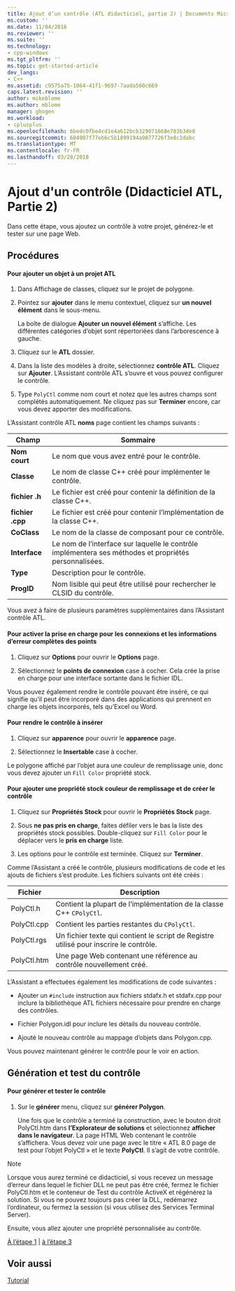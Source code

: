 ```yaml
---
title: Ajout d’un contrôle (ATL didacticiel, partie 2) | Documents Microsoft
ms.custom: ''
ms.date: 11/04/2016
ms.reviewer: ''
ms.suite: ''
ms.technology:
- cpp-windows
ms.tgt_pltfrm: ''
ms.topic: get-started-article
dev_langs:
- C++
ms.assetid: c9575a75-1064-41f1-9697-7aada560c669
caps.latest.revision: ''
author: mikeblome
ms.author: mblome
manager: ghogen
ms.workload:
- cplusplus
ms.openlocfilehash: 6bedc0fbe4cd1e4a612bcb329071668e783b3de8
ms.sourcegitcommit: 604907f77eb6c5b1899194a9877726f3e8c2dabc
ms.translationtype: MT
ms.contentlocale: fr-FR
ms.lasthandoff: 03/28/2018
---
```

# <a name="adding-a-control-atl-tutorial-part-2"></a>Ajout d'un contrôle (Didacticiel ATL, Partie 2)
Dans cette étape, vous ajoutez un contrôle à votre projet, générez-le et tester sur une page Web.  
  
## <a name="procedures"></a>Procédures  
  
#### <a name="to-add-an-object-to-an-atl-project"></a>Pour ajouter un objet à un projet ATL  
  
1.  Dans Affichage de classes, cliquez sur le projet de polygone.  
  
2.  Pointez sur **ajouter** dans le menu contextuel, cliquez sur **un nouvel élément** dans le sous-menu.  
  
     La boîte de dialogue **Ajouter un nouvel élément** s’affiche. Les différentes catégories d’objet sont répertoriées dans l’arborescence à gauche.  
  
3.  Cliquez sur le **ATL** dossier.  
  
4.  Dans la liste des modèles à droite, sélectionnez **contrôle ATL**. Cliquez sur **Ajouter**. L’Assistant contrôle ATL s’ouvre et vous pouvez configurer le contrôle.  
  
5.  Type `PolyCtl` comme nom court et notez que les autres champs sont complétés automatiquement. Ne cliquez pas sur **Terminer** encore, car vous devez apporter des modifications.  
  
 L’Assistant contrôle ATL **noms** page contient les champs suivants :  
  
|Champ|Sommaire|  
|-----------|--------------|  
|**Nom court**|Le nom que vous avez entré pour le contrôle.|  
|**Classe**|Le nom de classe C++ créé pour implémenter le contrôle.|  
|**fichier .h**|Le fichier est créé pour contenir la définition de la classe C++.|  
|**fichier .cpp**|Le fichier est créé pour contenir l’implémentation de la classe C++.|  
|**CoClass**|Le nom de la classe de composant pour ce contrôle.|  
|**Interface**|Le nom de l’interface sur laquelle le contrôle implémentera ses méthodes et propriétés personnalisées.|  
|**Type**|Description pour le contrôle.|  
|**ProgID**|Nom lisible qui peut être utilisé pour rechercher le CLSID du contrôle.|  
  
 Vous avez à faire de plusieurs paramètres supplémentaires dans l’Assistant contrôle ATL.  
  
#### <a name="to-enable-support-for-rich-error-information-and-connection-points"></a>Pour activer la prise en charge pour les connexions et les informations d’erreur complètes des points  
  
1.  Cliquez sur **Options** pour ouvrir le **Options** page.  
  
2.  Sélectionnez le **points de connexion** case à cocher. Cela crée la prise en charge pour une interface sortante dans le fichier IDL.  
  
 Vous pouvez également rendre le contrôle pouvant être inséré, ce qui signifie qu’il peut être incorporé dans des applications qui prennent en charge les objets incorporés, tels qu’Excel ou Word.  
  
#### <a name="to-make-the-control-insertable"></a>Pour rendre le contrôle à insérer  
  
1.  Cliquez sur **apparence** pour ouvrir le **apparence** page.  
  
2.  Sélectionnez le **Insertable** case à cocher.  
  
 Le polygone affiché par l’objet aura une couleur de remplissage unie, donc vous devez ajouter un `Fill Color` propriété stock.  
  
#### <a name="to-add-a-fill-color-stock-property-and-create-the-control"></a>Pour ajouter une propriété stock couleur de remplissage et de créer le contrôle  
  
1.  Cliquez sur **Propriétés Stock** pour ouvrir le **Propriétés Stock** page.  
  
2.  Sous **ne pas pris en charge**, faites défiler vers le bas la liste des propriétés stock possibles. Double-cliquez sur `Fill Color` pour le déplacer vers le **pris en charge** liste.  
  
3.  Les options pour le contrôle est terminée. Cliquez sur **Terminer**.  
  
 Comme l’Assistant a créé le contrôle, plusieurs modifications de code et les ajouts de fichiers s’est produite. Les fichiers suivants ont été créés :  
  
|Fichier|Description|  
|----------|-----------------|  
|PolyCtl.h|Contient la plupart de l’implémentation de la classe C++ `CPolyCtl`.|  
|PolyCtl.cpp|Contient les parties restantes du `CPolyCtl`.|  
|PolyCtl.rgs|Un fichier texte qui contient le script de Registre utilisé pour inscrire le contrôle.|  
|PolyCtl.htm|Une page Web contenant une référence au contrôle nouvellement créé.|  
  
 L’Assistant a effectuées également les modifications de code suivantes :  
  
-   Ajouter un `#include` instruction aux fichiers stdafx.h et stdafx.cpp pour inclure la bibliothèque ATL fichiers nécessaire pour prendre en charge des contrôles.  
  
-   Fichier Polygon.idl pour inclure les détails du nouveau contrôle.  
  
-   Ajouté le nouveau contrôle au mappage d’objets dans Polygon.cpp.  
  
 Vous pouvez maintenant générer le contrôle pour le voir en action.  
  
## <a name="building-and-testing-the-control"></a>Génération et test du contrôle  
  
#### <a name="to-build-and-test-the-control"></a>Pour générer et tester le contrôle  
  
1.  Sur le **générer** menu, cliquez sur **générer Polygon**.  
  
     Une fois que le contrôle a terminé la construction, avec le bouton droit PolyCtl.htm dans **l’Explorateur de solutions** et sélectionnez **afficher dans le navigateur**. La page HTML Web contenant le contrôle s’affichera. Vous devez voir une page avec le titre « ATL 8.0 page de test pour l’objet PolyCtl » et le texte **PolyCtl**. Il s’agit de votre contrôle.  
  
> [!NOTE]
>  Lorsque vous aurez terminé ce didacticiel, si vous recevez un message d’erreur dans lequel le fichier DLL ne peut pas être créé, fermez le fichier PolyCtl.htm et le conteneur de Test du contrôle ActiveX et régénérez la solution. Si vous ne pouvez toujours pas créer la DLL, redémarrez l’ordinateur, ou fermez la session (si vous utilisez des Services Terminal Server).  
  
 Ensuite, vous allez ajouter une propriété personnalisée au contrôle.  
  
 [À l’étape 1](../atl/creating-the-project-atl-tutorial-part-1.md) &#124; [à l’étape 3](../atl/adding-a-property-to-the-control-atl-tutorial-part-3.md)  
  
## <a name="see-also"></a>Voir aussi  
 [Tutorial](../atl/active-template-library-atl-tutorial.md)

